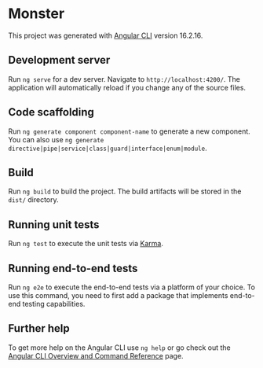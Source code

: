 # Monster

This project was generated with [Angular CLI](https://github.com/angular/angular-cli) version 16.2.16.

## Development server

Run `ng serve` for a dev server. Navigate to `http://localhost:4200/`. The application will automatically reload if you change any of the source files.

## Code scaffolding

Run `ng generate component component-name` to generate a new component. You can also use `ng generate directive|pipe|service|class|guard|interface|enum|module`.

## Build

Run `ng build` to build the project. The build artifacts will be stored in the `dist/` directory.

## Running unit tests

Run `ng test` to execute the unit tests via [Karma](https://karma-runner.github.io).

## Running end-to-end tests

Run `ng e2e` to execute the end-to-end tests via a platform of your choice. To use this command, you need to first add a package that implements end-to-end testing capabilities.

## Further help

To get more help on the Angular CLI use `ng help` or go check out the [Angular CLI Overview and Command Reference](https://angular.io/cli) page.

<!-- Alternative Footer contents-->
<!-- <div class="flex flex-col items-center gap-0.5">
  <app-store-svg customStyles="w-5 h-5 fill-green-600" />
  <div class="w-16 h-3.5 bg-green-100 rounded-full"></div>
</div>
<div class="flex flex-col items-center gap-0.5">
  <app-truck-svg customStyles="w-5 h-5 fill-gray-600" />
  <div class="w-16 h-3.5 bg-gray-200 rounded-full"></div>
</div>
<div class="flex flex-col items-center gap-0.5">
  <app-pen-nib-svg customStyles="w-5 h-5 fill-gray-600" />
  <div class="w-16 h-3.5 bg-gray-200 rounded-full"></div>
</div>
<div class="flex flex-col items-center gap-0.5">
  <app-chart-mixed-svg customStyles="w-5 h-5 fill-gray-600" />
  <div class="w-12 h-3.5 bg-gray-200 rounded-full"></div>
</div>
<div class="flex flex-col items-center gap-0.5">
  <app-messages-svg customStyles="w-5 h-5 fill-gray-600" />
  <div class="w-8 h-3.5 bg-gray-200 rounded-full"></div>
</div> -->
